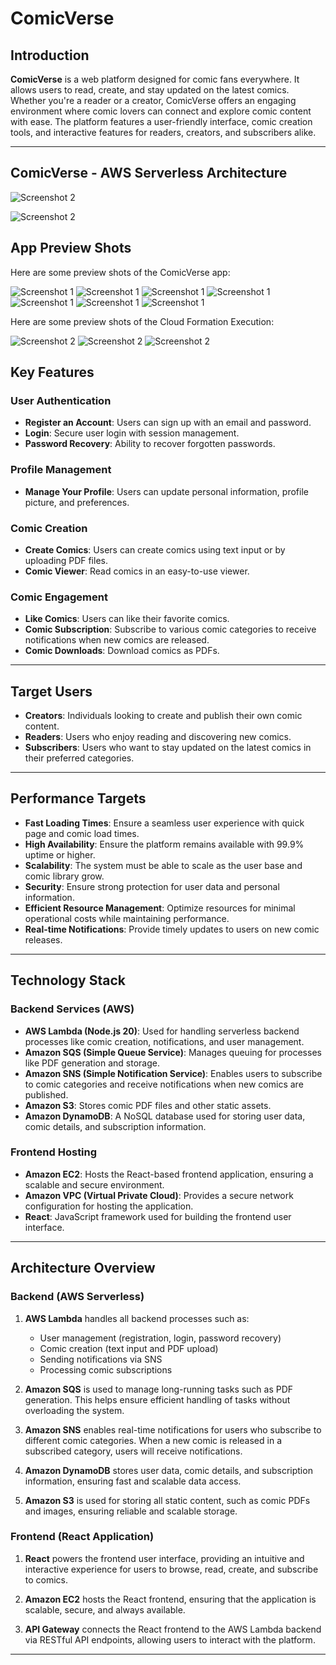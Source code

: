 # ComicVerse

## Introduction

**ComicVerse** is a web platform designed for comic fans everywhere. It allows users to read, create, and stay updated on the latest comics. Whether you're a reader or a creator, ComicVerse offers an engaging environment where comic lovers can connect and explore comic content with ease. The platform features a user-friendly interface, comic creation tools, and interactive features for readers, creators, and subscribers alike.

---

## ComicVerse - AWS Serverless Architecture


![Screenshot 2](/App%20Preview%20Shots/Serverless%20Architecture.png)

![Screenshot 2](/App%20Preview%20Shots/CloudFormation%20Architecture.png)



## App Preview Shots

Here are some preview shots of the ComicVerse app:

![Screenshot 1](/App%20Preview%20Shots/ComicVerse%20App%20(2).png)
![Screenshot 1](/App%20Preview%20Shots/ComicVerse%20App%20(3).png)
![Screenshot 1](/App%20Preview%20Shots/ComicVerse%20App%20(4).png)
![Screenshot 1](/App%20Preview%20Shots/ComicVerse%20App%20(1).png)
![Screenshot 1](/App%20Preview%20Shots/ComicVerse%20App%20(5).png)
![Screenshot 1](/App%20Preview%20Shots/ComicVerse%20App%20(6).png)
![Screenshot 1](/App%20Preview%20Shots/ComicVerse%20App%20(7).png)


Here are some preview shots of the Cloud Formation Execution:

![Screenshot 2](/App%20Preview%20Shots/CloudFormation%20Execution%20(3).png)
![Screenshot 2](/App%20Preview%20Shots/CloudFormation%20Execution%20(1).png)
![Screenshot 2](/App%20Preview%20Shots/CloudFormation%20Execution%20(2).png)


## Key Features

### User Authentication
- **Register an Account**: Users can sign up with an email and password.
- **Login**: Secure user login with session management.
- **Password Recovery**: Ability to recover forgotten passwords.

### Profile Management
- **Manage Your Profile**: Users can update personal information, profile picture, and preferences.

### Comic Creation
- **Create Comics**: Users can create comics using text input or by uploading PDF files.
- **Comic Viewer**: Read comics in an easy-to-use viewer.

### Comic Engagement
- **Like Comics**: Users can like their favorite comics.
- **Comic Subscription**: Subscribe to various comic categories to receive notifications when new comics are released.
- **Comic Downloads**: Download comics as PDFs.

---

## Target Users
- **Creators**: Individuals looking to create and publish their own comic content.
- **Readers**: Users who enjoy reading and discovering new comics.
- **Subscribers**: Users who want to stay updated on the latest comics in their preferred categories.

---

## Performance Targets
- **Fast Loading Times**: Ensure a seamless user experience with quick page and comic load times.
- **High Availability**: Ensure the platform remains available with 99.9% uptime or higher.
- **Scalability**: The system must be able to scale as the user base and comic library grow.
- **Security**: Ensure strong protection for user data and personal information.
- **Efficient Resource Management**: Optimize resources for minimal operational costs while maintaining performance.
- **Real-time Notifications**: Provide timely updates to users on new comic releases.

---

## Technology Stack

### Backend Services (AWS)
- **AWS Lambda (Node.js 20)**: Used for handling serverless backend processes like comic creation, notifications, and user management.
- **Amazon SQS (Simple Queue Service)**: Manages queuing for processes like PDF generation and storage.
- **Amazon SNS (Simple Notification Service)**: Enables users to subscribe to comic categories and receive notifications when new comics are published.
- **Amazon S3**: Stores comic PDF files and other static assets.
- **Amazon DynamoDB**: A NoSQL database used for storing user data, comic details, and subscription information.

### Frontend Hosting
- **Amazon EC2**: Hosts the React-based frontend application, ensuring a scalable and secure environment.
- **Amazon VPC (Virtual Private Cloud)**: Provides a secure network configuration for hosting the application.
- **React**: JavaScript framework used for building the frontend user interface.

---

## Architecture Overview

### Backend (AWS Serverless)

1. **AWS Lambda** handles all backend processes such as:
   - User management (registration, login, password recovery)
   - Comic creation (text input and PDF upload)
   - Sending notifications via SNS
   - Processing comic subscriptions

2. **Amazon SQS** is used to manage long-running tasks such as PDF generation. This helps ensure efficient handling of tasks without overloading the system.

3. **Amazon SNS** enables real-time notifications for users who subscribe to different comic categories. When a new comic is released in a subscribed category, users will receive notifications.

4. **Amazon DynamoDB** stores user data, comic details, and subscription information, ensuring fast and scalable data access.

5. **Amazon S3** is used for storing all static content, such as comic PDFs and images, ensuring reliable and scalable storage.

### Frontend (React Application)

1. **React** powers the frontend user interface, providing an intuitive and interactive experience for users to browse, read, create, and subscribe to comics.

2. **Amazon EC2** hosts the React frontend, ensuring that the application is scalable, secure, and always available.

3. **API Gateway** connects the React frontend to the AWS Lambda backend via RESTful API endpoints, allowing users to interact with the platform.

---
